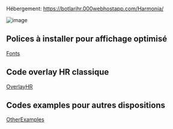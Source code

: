 Hébergement: https://botlarihr.000webhostapp.com/Harmonia/

![image](https://user-images.githubusercontent.com/98359745/209438816-d651951c-7e2c-49db-8722-c0841402786c.png)

## Polices à installer pour affichage optimisé

[Fonts](https://github.com/Larmik/WarOverlay/tree/master/Fonts)

## Code overlay HR classique

[OverlayHR](https://github.com/Larmik/WarOverlay/tree/master/OverlayHR)

## Codes examples pour autres dispositions

[OtherExamples](https://github.com/Larmik/WarOverlay/tree/master/OtherExamples)
